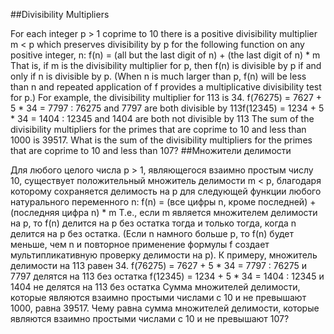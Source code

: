 ##Divisibility Multipliers

For each integer p > 1 coprime to 10 there is a positive divisibility multiplier m < p which preserves divisibility by p for the following function on any positive integer, n:
f(n) = (all but the last digit of n) + (the last digit of n) * m
That is, if m is the divisibility multiplier for p, then f(n) is divisible by p if and only if n is divisible by p.
(When n is much larger than p, f(n) will be less than n and repeated application of f provides a multiplicative divisibility test for p.)
For example, the divisibility multiplier for 113 is 34.
f(76275) = 7627 + 5 * 34 = 7797 : 76275 and 7797 are both divisible by 113f(12345) = 1234 + 5 * 34 = 1404 : 12345 and 1404 are both not divisible by 113
The sum of the divisibility multipliers for the primes that are coprime to 10 and less than 1000 is 39517. What is the sum of the divisibility multipliers for the primes that are coprime to 10 and less than 107?
##Множители делимости

Для любого целого числа p > 1, являющегося взаимно простым числу 10, существует положительный множитель делимости m < p, благодаря которому сохраняется делимость на p для следующей функции любого натурального переменного n:
f(n) = (все цифры n, кроме последней) + (последняя цифра n) * m
Т.е., если m является множителем делимости на p, то f(n) делится на p без остатка тогда и только тогда, когда n делится на p без остатка.
(Если n намного больше p, то f(n) будет меньше, чем n и повторное применение формулы f создает мультипликативную проверку делимости на p).
К примеру, множитель делимости на 113 равен 34.
f(76275) = 7627 + 5 * 34 = 7797 : 76275 и 7797 делятся на 113 без остатка
f(12345) = 1234 + 5 * 34 = 1404 : 12345 и 1404 не делятся на 113 без остатка
Сумма множителей делимости, которые являются взаимно простыми числами с 10 и не превышают 1000, равна 39517. Чему равна сумма множителей делимости, которые являются взаимно простыми числами с 10 и не превышают 107?

